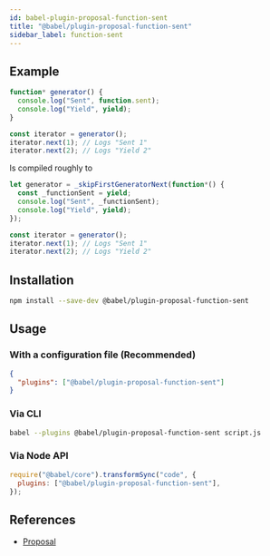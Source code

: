 ```yaml
---
id: babel-plugin-proposal-function-sent
title: "@babel/plugin-proposal-function-sent"
sidebar_label: function-sent
---
```


## Example

```js title="JavaScript"
function* generator() {
  console.log("Sent", function.sent);
  console.log("Yield", yield);
}

const iterator = generator();
iterator.next(1); // Logs "Sent 1"
iterator.next(2); // Logs "Yield 2"
```

Is compiled roughly to

```js title="JavaScript"
let generator = _skipFirstGeneratorNext(function*() {
  const _functionSent = yield;
  console.log("Sent", _functionSent);
  console.log("Yield", yield);
});

const iterator = generator();
iterator.next(1); // Logs "Sent 1"
iterator.next(2); // Logs "Yield 2"
```

## Installation

```sh title="Shell"
npm install --save-dev @babel/plugin-proposal-function-sent
```

## Usage

### With a configuration file (Recommended)

```json title="babel.config.json"
{
  "plugins": ["@babel/plugin-proposal-function-sent"]
}
```

### Via CLI

```sh title="Shell"
babel --plugins @babel/plugin-proposal-function-sent script.js
```

### Via Node API

```js title="JavaScript"
require("@babel/core").transformSync("code", {
  plugins: ["@babel/plugin-proposal-function-sent"],
});
```

## References

- [Proposal](https://github.com/allenwb/ESideas/blob/master/Generator%20metaproperty.md)
